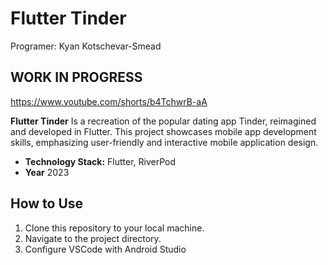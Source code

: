 # Flutter Tinder
Programer: Kyan Kotschevar-Smead
## WORK IN PROGRESS
https://www.youtube.com/shorts/b4TchwrB-aA


**Flutter Tinder** Is a recreation of the popular dating app Tinder, reimagined and developed in Flutter. This project showcases mobile app development skills, emphasizing user-friendly and interactive mobile application design.

- **Technology Stack:** Flutter, RiverPod
- **Year** 2023

## How to Use

1. Clone this repository to your local machine.
2. Navigate to the project directory.
3. Configure VSCode with Android Studio 
